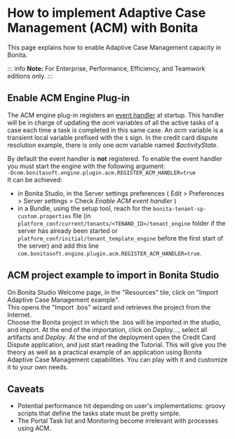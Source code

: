 # How to implement Adaptive Case Management (ACM) with Bonita

This page explains how to enable Adaptive Case Management capacity in Bonita.  

::: info
**Note:** For Enterprise, Performance, Efficiency, and Teamwork editions only.
:::

## Enable ACM Engine Plug-in

The ACM engine plug-in registers an [event handler](event-handlers.md) at startup. This handler will be in charge of updating the _acm_ variables of all the active tasks of a case each time a task is completed in this same case. An _acm_ variable is a transient local variable prefixed with the `$` sign. In the credit card dispute resolution example, there is only one _acm_ variable named _$activityState_.

By default the event handler is **not** registered. To enable the event handler you must start the engine with the following argument:  
`-Dcom.bonitasoft.engine.plugin.acm.REGISTER_ACM_HANDLER=true`  
It can be achieved:
* in Bonita Studio, in the Server settings preferences ( Edit > Preferences > Server settings > Check _Enable ACM event handler_ )  
* in a Bundle, using the setup tool, reach for the `bonita-tenant-sp-custom.properties` file (in `platform_conf/current/tenants/<TENAND_ID>/tenant_engine` folder if the server has already been started or `platform_conf/initial/tenant_template_engine` before the first start of the server) and add this line `com.bonitasoft.engine.plugin.acm.REGISTER_ACM_HANDLER=true`.  

## ACM project example to import in Bonita Studio

On Bonita Studio Welcome page, in the "Resources" tile, click on "Import Adaptive Case Management example".   
This opens the "Import .bos" wizard and retrieves the project from the Internet.  
Choose the Bonita project in which the .bos will be imported in the studio, and import.
At the end of the importation, click on _Deploy..._, select all artifacts and _Deploy_. At the end of the deployment open the Credit Card Dispute application, and just start reading the Tutorial.
This will give you the theory as well as a practical example of an application using Bonita Adaptive Case Management capabilities.
You can play with it and customize it to your own needs.

## Caveats

* Potential performance hit depending on user's implementations: groovy scripts that define the tasks state must be pretty simple.
* The Portal Task list and Monitoring become irrelevant with processes using ACM.
